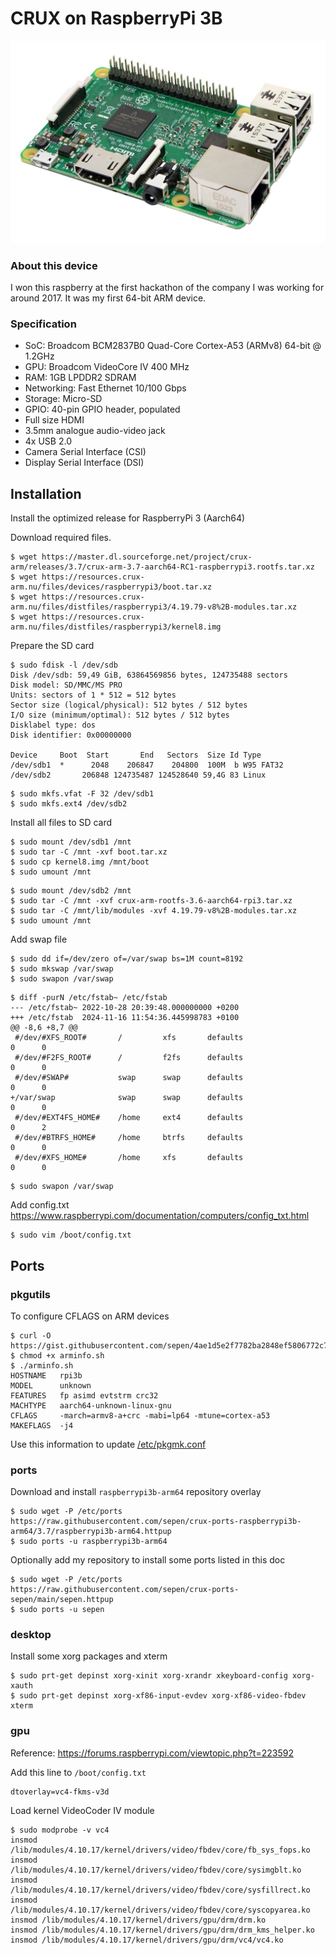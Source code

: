 # CRUX on RaspberryPi 3B

![this-device](https://raw.githubusercontent.com/sepen/crux-on-devices/master/raspberrypi-3b/this-device.jpg)


### About this device

I won this raspberry at the first hackathon of the company I was working for around 2017. It was my first 64-bit ARM device.


### Specification

* SoC: Broadcom BCM2837B0 Quad-Core Cortex-A53 (ARMv8) 64-bit @ 1.2GHz
* GPU: Broadcom VideoCore IV 400 MHz
* RAM: 1GB LPDDR2 SDRAM
* Networking: Fast Ethernet 10/100 Gbps
* Storage: Micro-SD
* GPIO: 40-pin GPIO header, populated
* Full size HDMI
* 3.5mm analogue audio-video jack
* 4x USB 2.0
* Camera Serial Interface (CSI)
* Display Serial Interface (DSI)


## Installation

Install the optimized release for RaspberryPi 3 (Aarch64)


Download required files.
```
$ wget https://master.dl.sourceforge.net/project/crux-arm/releases/3.7/crux-arm-3.7-aarch64-RC1-raspberrypi3.rootfs.tar.xz
$ wget https://resources.crux-arm.nu/files/devices/raspberrypi3/boot.tar.xz
$ wget https://resources.crux-arm.nu/files/distfiles/raspberrypi3/4.19.79-v8%2B-modules.tar.xz
$ wget https://resources.crux-arm.nu/files/distfiles/raspberrypi3/kernel8.img
```

Prepare the SD card
```
$ sudo fdisk -l /dev/sdb
Disk /dev/sdb: 59,49 GiB, 63864569856 bytes, 124735488 sectors
Disk model: SD/MMC/MS PRO   
Units: sectors of 1 * 512 = 512 bytes
Sector size (logical/physical): 512 bytes / 512 bytes
I/O size (minimum/optimal): 512 bytes / 512 bytes
Disklabel type: dos
Disk identifier: 0x00000000

Device     Boot  Start       End   Sectors  Size Id Type
/dev/sdb1  *      2048    206847    204800  100M  b W95 FAT32
/dev/sdb2       206848 124735487 124528640 59,4G 83 Linux
```
```
$ sudo mkfs.vfat -F 32 /dev/sdb1
$ sudo mkfs.ext4 /dev/sdb2
```

Install all files to SD card
```
$ sudo mount /dev/sdb1 /mnt
$ sudo tar -C /mnt -xvf boot.tar.xz
$ sudo cp kernel8.img /mnt/boot
$ sudo umount /mnt
```
```
$ sudo mount /dev/sdb2 /mnt
$ sudo tar -C /mnt -xvf crux-arm-rootfs-3.6-aarch64-rpi3.tar.xz
$ sudo tar -C /mnt/lib/modules -xvf 4.19.79-v8%2B-modules.tar.xz
$ sudo umount /mnt
```

Add swap file
```
$ sudo dd if=/dev/zero of=/var/swap bs=1M count=8192
$ sudo mkswap /var/swap
$ sudo swapon /var/swap
```
```
$ diff -purN /etc/fstab~ /etc/fstab
--- /etc/fstab~	2022-10-28 20:39:48.000000000 +0200
+++ /etc/fstab	2024-11-16 11:54:36.445998783 +0100
@@ -8,6 +8,7 @@
 #/dev/#XFS_ROOT#       /         xfs       defaults                         0      0
 #/dev/#F2FS_ROOT#      /         f2fs      defaults                         0      0
 #/dev/#SWAP#           swap      swap      defaults                         0      0
+/var/swap              swap      swap      defaults                         0      0
 #/dev/#EXT4FS_HOME#    /home     ext4      defaults                         0      2
 #/dev/#BTRFS_HOME#     /home     btrfs     defaults                         0      0
 #/dev/#XFS_HOME#       /home     xfs       defaults                         0      0
```
```
$ sudo swapon /var/swap
```

Add config.txt
https://www.raspberrypi.com/documentation/computers/config_txt.html
```
$ sudo vim /boot/config.txt
```

## Ports

### pkgutils

To configure CFLAGS on ARM devices
```
$ curl -O https://gist.githubusercontent.com/sepen/4ae1d5e2f7782ba2848ef5806772c7db/raw/044dc807a5719bbe1b8989ed906e7ba11a2a5de9/arminfo.sh
$ chmod +x arminfo.sh
$ ./arminfo.sh
HOSTNAME   rpi3b
MODEL      unknown
FEATURES   fp asimd evtstrm crc32
MACHTYPE   aarch64-unknown-linux-gnu
CFLAGS     -march=armv8-a+crc -mabi=lp64 -mtune=cortex-a53
MAKEFLAGS  -j4
```

Use this information to update [/etc/pkgmk.conf](etc/pkgmk.conf)


### ports

Download and install `raspberrypi3b-arm64` repository overlay
```
$ sudo wget -P /etc/ports https://raw.githubusercontent.com/sepen/crux-ports-raspberrypi3b-arm64/3.7/raspberrypi3b-arm64.httpup
$ sudo ports -u raspberrypi3b-arm64
```

Optionally add my repository to install some ports listed in this doc
```
$ sudo wget -P /etc/ports https://raw.githubusercontent.com/sepen/crux-ports-sepen/main/sepen.httpup
$ sudo ports -u sepen
```

### desktop

Install some xorg packages and xterm
```
$ sudo prt-get depinst xorg-xinit xorg-xrandr xkeyboard-config xorg-xauth
$ sudo prt-get depinst xorg-xf86-input-evdev xorg-xf86-video-fbdev xterm
```

### gpu

Reference: https://forums.raspberrypi.com/viewtopic.php?t=223592

Add this line to `/boot/config.txt`
```
dtoverlay=vc4-fkms-v3d
```

Load kernel VideoCoder IV module
```
$ sudo modprobe -v vc4
insmod /lib/modules/4.10.17/kernel/drivers/video/fbdev/core/fb_sys_fops.ko
insmod /lib/modules/4.10.17/kernel/drivers/video/fbdev/core/sysimgblt.ko
insmod /lib/modules/4.10.17/kernel/drivers/video/fbdev/core/sysfillrect.ko
insmod /lib/modules/4.10.17/kernel/drivers/video/fbdev/core/syscopyarea.ko
insmod /lib/modules/4.10.17/kernel/drivers/gpu/drm/drm.ko
insmod /lib/modules/4.10.17/kernel/drivers/gpu/drm/drm_kms_helper.ko
insmod /lib/modules/4.10.17/kernel/drivers/gpu/drm/vc4/vc4.ko
```
